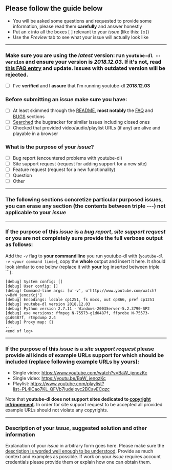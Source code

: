 ## Please follow the guide below

- You will be asked some questions and requested to provide some information, please read them **carefully** and answer honestly
- Put an `x` into all the boxes [ ] relevant to your *issue* (like this: `[x]`)
- Use the *Preview* tab to see what your issue will actually look like

---

### Make sure you are using the *latest* version: run `youtube-dl --version` and ensure your version is *2018.12.03*. If it's not, read [this FAQ entry](https://github.com/rg3/youtube-dl/blob/master/README.md#how-do-i-update-youtube-dl) and update. Issues with outdated version will be rejected.
- [ ] I've **verified** and **I assure** that I'm running youtube-dl **2018.12.03**

### Before submitting an *issue* make sure you have:
- [ ] At least skimmed through the [README](https://github.com/rg3/youtube-dl/blob/master/README.md), **most notably** the [FAQ](https://github.com/rg3/youtube-dl#faq) and [BUGS](https://github.com/rg3/youtube-dl#bugs) sections
- [ ] [Searched](https://github.com/rg3/youtube-dl/search?type=Issues) the bugtracker for similar issues including closed ones
- [ ] Checked that provided video/audio/playlist URLs (if any) are alive and playable in a browser

### What is the purpose of your *issue*?
- [ ] Bug report (encountered problems with youtube-dl)
- [ ] Site support request (request for adding support for a new site)
- [ ] Feature request (request for a new functionality)
- [ ] Question
- [ ] Other

---

### The following sections concretize particular purposed issues, you can erase any section (the contents between triple ---) not applicable to your *issue*

---

### If the purpose of this *issue* is a *bug report*, *site support request* or you are not completely sure provide the full verbose output as follows:

Add the `-v` flag to **your command line** you run youtube-dl with (`youtube-dl -v <your command line>`), copy the **whole** output and insert it here. It should look similar to one below (replace it with **your** log inserted between triple ```):

```
[debug] System config: []
[debug] User config: []
[debug] Command-line args: [u'-v', u'http://www.youtube.com/watch?v=BaW_jenozKcj']
[debug] Encodings: locale cp1251, fs mbcs, out cp866, pref cp1251
[debug] youtube-dl version 2018.12.03
[debug] Python version 2.7.11 - Windows-2003Server-5.2.3790-SP2
[debug] exe versions: ffmpeg N-75573-g1d0487f, ffprobe N-75573-g1d0487f, rtmpdump 2.4
[debug] Proxy map: {}
...
<end of log>
```

---

### If the purpose of this *issue* is a *site support request* please provide all kinds of example URLs support for which should be included (replace following example URLs by **yours**):
- Single video: https://www.youtube.com/watch?v=BaW_jenozKc
- Single video: https://youtu.be/BaW_jenozKc
- Playlist: https://www.youtube.com/playlist?list=PL4lCao7KL_QFVb7Iudeipvc2BCavECqzc

Note that **youtube-dl does not support sites dedicated to [copyright infringement](https://github.com/rg3/youtube-dl#can-you-add-support-for-this-anime-video-site-or-site-which-shows-current-movies-for-free)**. In order for site support request to be accepted all provided example URLs should not violate any copyrights.

---

### Description of your *issue*, suggested solution and other information

Explanation of your *issue* in arbitrary form goes here. Please make sure the [description is worded well enough to be understood](https://github.com/rg3/youtube-dl#is-the-description-of-the-issue-itself-sufficient). Provide as much context and examples as possible.
If work on your *issue* requires account credentials please provide them or explain how one can obtain them.
